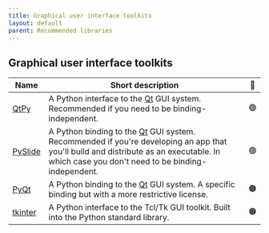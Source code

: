 ```yaml
---
title: Graphical user interface toolkits
layout: default
parent: Recommended libraries
---
```


## Graphical user interface toolkits

| Name      | Short description                                                                                                                                                                           | 🚦  |
| --------- | ------------------------------------------------------------------------------------------------------------------------------------------------------------------------------------------- | :-: |
| [QtPy]    | A Python interface to the [Qt] GUI system. Recommended if you need to be binding-independent.                                                                                               | 🟢  |
| [PySlide] | A Python binding to the [Qt] GUI system. Recommended if you're developing an app that you'll build and distribute as an executable. In which case you don't need to be binding-independent. | 🟢  |
| [PyQt]    | A Python binding to the [Qt] GUI system. A specific binding but with a more restrictive license.                                                                                            | 🟠  |
| [tkinter] | A Python interface to the Tcl/Tk GUI toolkit. Built into the Python standard library.                                                                                                       | 🟠  |

<!-- URLS used above -->

[tkinter]: https://docs.python.org/3/library/tkinter.html
[Qt]: https://www.qt.io/
[QtPy]: https://github.com/spyder-ide/qtpy
[PySlide]: https://wiki.qt.io/Qt_for_Python
[PyQt]: https://wiki.python.org/moin/PyQt
